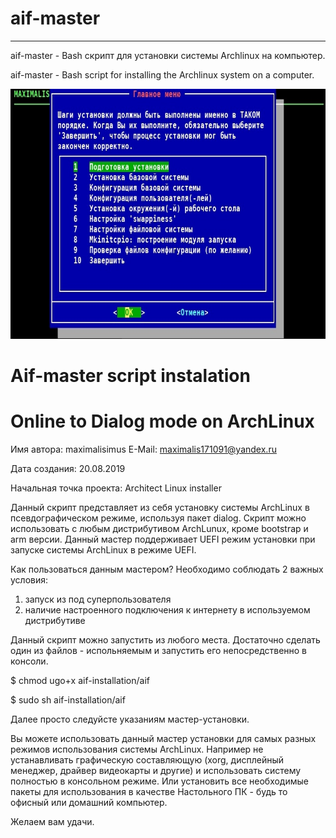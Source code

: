 # aif-master

****************************

aif-master - Bash скрипт для установки системы Archlinux на компьютер.

aif-master - Bash script for installing the Archlinux system on a computer.

<img src="https://raw.githubusercontent.com/maximalisimus/aif-master/master/image/aif-image.jpg"  height="400">

# Aif-master script instalation
# Online to Dialog mode on ArchLinux

Имя автора: maximalisimus
E-Mail: maximalis171091@yandex.ru
 
Дата создания: 20.08.2019
    
Начальная точка проекта: Architect Linux installer

Данный скрипт представляет из себя установку системы ArchLinux в псевдографическом режиме, используя пакет dialog.
Скрипт можно использовать с любым дистрибутивом ArchLunux, кроме bootstrap и arm версии. Данный мастер поддерживает UEFI режим установки при запуске системы ArchLinux в режиме UEFI.

Как пользоваться данным мастером?
Необходимо соблюдать 2 важных условия:
1) запуск из под суперпользователя
2) наличие настроенного подключения к интернету в используемом дистрибутиве

Данный скрипт можно запустить из любого места. 
Достаточно сделать один из файлов - испольняемым и запустить его непосредственно в консоли.

$ chmod ugo+x aif-installation/aif

$ sudo sh aif-installation/aif

Далее просто следуйсте указаниям мастер-установки.

Вы можете использовать данный мастер установки для самых разных режимов использования системы ArchLinux.
Например не устанавливать графическую составляющую (xorg, дисплейный менеджер, драйвер видеокарты и другие) и использовать систему полностью в консольном режиме.
Или установить все необходимые пакеты для использования в качестве Настольного ПК - будь то офисный или домашний компьютер.

Желаем вам удачи.



